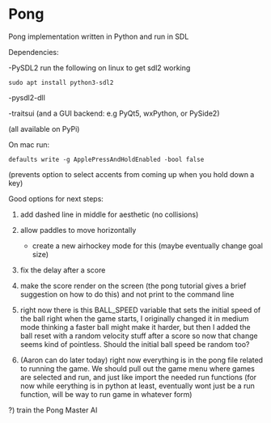 # Pong
Pong implementation written in Python and run in SDL


Dependencies:

-PySDL2
run the following on linux to get sdl2 working
```
sudo apt install python3-sdl2 
```
-pysdl2-dll

-traitsui (and a GUI backend: e.g PyQt5, wxPython, or PySide2)

(all available on PyPi)



On mac run:

    defaults write -g ApplePressAndHoldEnabled -bool false
    
(prevents option to select accents from coming up when you hold down a key)




Good options for next steps:

1) add dashed line in middle for aesthetic (no collisions)

2) allow paddles to move horizontally

    - create a new airhockey mode for this (maybe eventually change goal size)

3) fix the delay after a score

4) make the score render on the screen (the pong tutorial gives a brief 
suggestion on how to do this) and not print to the command line

5) right now there is this BALL_SPEED variable that sets the initial speed of
the ball right when the game starts, I originally changed it in medium mode 
thinking a faster ball might make it harder, but then I added the ball reset
with a random velocity stuff after a score so now that change seems kind of 
pointless.  Should the initial ball speed be random too?

6) (Aaron can do later today) right now everything is in the pong file related 
to running the game.  We should pull out the game menu where games are selected
and run, and just like import the needed run functions (for now while eerything
is in python at least, eventually wont just be a run function, will be way to
run game in whatever form)





?) train the Pong Master AI 


